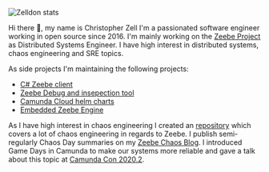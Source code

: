 
![Zelldon stats](https://github-readme-stats.vercel.app/api?username=zelldon&count_private=true&show_icons=true)

Hi there :wave:, my name is Christopher Zell I'm a passionated software engineer working in open source since 2016. I'm mainly working on the [Zeebe Project](https://github.com/camunda-cloud/zeebe) as Distributed Systems Engineer. I have high interest in distributed systems, chaos engineering and SRE topics. 

As side projects I'm maintaining the following projects:

 * [C# Zeebe client](https://github.com/camunda-community-hub/zeebe-client-csharp)
 * [Zeebe Debug and insepection tool](https://github.com/Zelldon/zdb)
 * [Camunda Cloud helm charts](https://github.com/camunda-community-hub/camunda-cloud-helm)
 * [Embedded Zeebe Engine](https://github.com/camunda-community-hub/eze)

As I have high interest in chaos engineering I created an [repository](https://github.com/zeebe-io/zeebe-chaos) which covers a lot of chaos engineering in regards to Zeebe. I publish semi-regularly Chaos Day summaries on my [Zeebe Chaos Blog](https://zeebe-io.github.io/zeebe-chaos/). I introduced Game Days in Camunda to make our systems more reliable and gave a talk about this topic at [Camunda Con 2020.2](https://page.camunda.com/cclive-zell-chaosengineeringmeetszeebe).

<!--
**Zelldon/zelldon** is a ✨ _special_ ✨ repository because its `README.md` (this file) appears on your GitHub profile.

Here are some ideas to get you started:

- 🔭 I’m currently working on ...
- 🌱 I’m currently learning ...
- 👯 I’m looking to collaborate on ...
- 🤔 I’m looking for help with ...
- 💬 Ask me about ...
- 📫 How to reach me: ...
- 😄 Pronouns: ...
- ⚡ Fun fact: ...
-->
